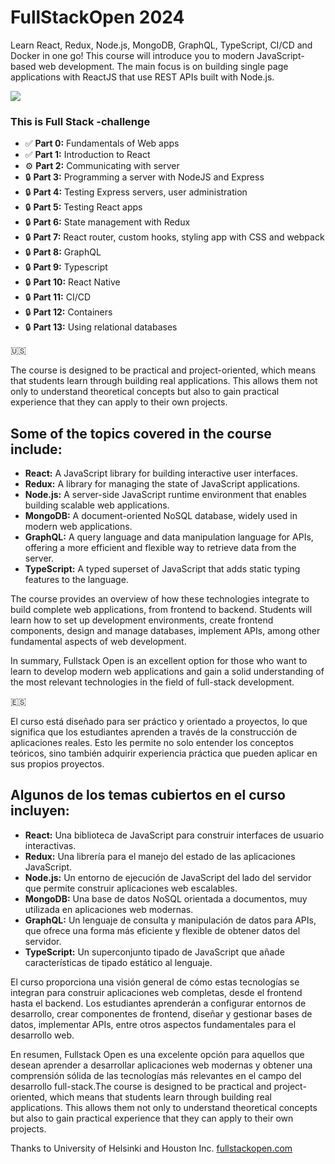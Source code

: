# FullStackOpen 2024

Learn React, Redux, Node.js, MongoDB, GraphQL, TypeScript, CI/CD and Docker in one go! This course will introduce you to modern JavaScript-based web development. The main focus is on building single page applications with ReactJS that use REST APIs built with Node.js.

<img src="https://i.ibb.co/qYNrg6D/fullstackopen-cover-purple.png">

### This is Full Stack -challenge

- :white_check_mark: **Part 0:** Fundamentals of Web apps
- :white_check_mark: **Part 1:** Introduction to React
- :gear:  **Part 2:** Communicating with server
- :lock: **Part 3:** Programming a server with NodeJS and Express
- :lock: **Part 4:** Testing Express servers, user administration
- :lock: **Part 5:** Testing React apps
- :lock: **Part 6:** State management with Redux
- :lock: **Part 7:** React router, custom hooks, styling app with CSS and webpack
- :lock: **Part 8:** GraphQL
- :lock: **Part 9:** Typescript
- :lock: **Part 10:** React Native
- :lock: **Part 11:** CI/CD
- :lock: **Part 12:** Containers
- :lock: **Part 13:** Using relational databases

:us:

The course is designed to be practical and project-oriented, which means that students learn through building real applications. This allows them not only to understand theoretical concepts but also to gain practical experience that they can apply to their own projects.

## Some of the topics covered in the course include:

- **React:** A JavaScript library for building interactive user interfaces.
- **Redux:** A library for managing the state of JavaScript applications.
- **Node.js:** A server-side JavaScript runtime environment that enables building scalable web applications.
- **MongoDB:** A document-oriented NoSQL database, widely used in modern web applications.
- **GraphQL:** A query language and data manipulation language for APIs, offering a more efficient and flexible way to retrieve data from the server.
- **TypeScript:** A typed superset of JavaScript that adds static typing features to the language.

  
The course provides an overview of how these technologies integrate to build complete web applications, from frontend to backend. Students will learn how to set up development environments, create frontend components, design and manage databases, implement APIs, among other fundamental aspects of web development.

In summary, Fullstack Open is an excellent option for those who want to learn to develop modern web applications and gain a solid understanding of the most relevant technologies in the field of full-stack development.

:es:

El curso está diseñado para ser práctico y orientado a proyectos, lo que significa que los estudiantes aprenden a través de la construcción de aplicaciones reales. Esto les permite no solo entender los conceptos teóricos, sino también adquirir experiencia práctica que pueden aplicar en sus propios proyectos.

## Algunos de los temas cubiertos en el curso incluyen:

- **React:** Una biblioteca de JavaScript para construir interfaces de usuario interactivas.
- **Redux:** Una librería para el manejo del estado de las aplicaciones JavaScript.
- **Node.js:** Un entorno de ejecución de JavaScript del lado del servidor que permite construir aplicaciones web escalables.
- **MongoDB:** Una base de datos NoSQL orientada a documentos, muy utilizada en aplicaciones web modernas.
- **GraphQL:** Un lenguaje de consulta y manipulación de datos para APIs, que ofrece una forma más eficiente y flexible de obtener datos del servidor.
- **TypeScript:** Un superconjunto tipado de JavaScript que añade características de tipado estático al lenguaje.

El curso proporciona una visión general de cómo estas tecnologías se integran para construir aplicaciones web completas, desde el frontend hasta el backend. Los estudiantes aprenderán a configurar entornos de desarrollo, crear componentes de frontend, diseñar y gestionar bases de datos, implementar APIs, entre otros aspectos fundamentales para el desarrollo web.

En resumen, Fullstack Open es una excelente opción para aquellos que desean aprender a desarrollar aplicaciones web modernas y obtener una comprensión sólida de las tecnologías más relevantes en el campo del desarrollo full-stack.The course is designed to be practical and project-oriented, which means that students learn through building real applications. This allows them not only to understand theoretical concepts but also to gain practical experience that they can apply to their own projects.


Thanks to University of Helsinki and Houston Inc.
<a href="https://fullstackopen.com/" target="_blank">fullstackopen.com</a>

